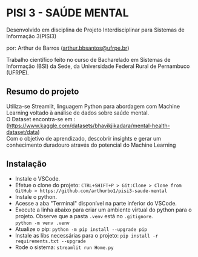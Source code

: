 # PISI 3 - SAÚDE MENTAL
Desenvolvido em disciplina de Projeto Interdisciplinar para Sistemas de Informação 3(PISI3)

por: Arthur de Barros (<arthur.bbsantos@ufrpe.br>)

Trabalho científico feito no curso de Bacharelado em Sistemas de Informação (BSI) da Sede, da Universidade Federal Rural de Pernambuco (UFRPE).

## Resumo do projeto

Utiliza-se  Streamlit, linguagem Python para abordagem com Machine Learning voltado à análise de dados sobre saúde mental.<br>
O Dataset encontra-se em : (<https://www.kaggle.com/datasets/bhavikjikadara/mental-health-dataset/data>) <br>
Com o objetivo de aprendizado, descobrir insights e gerar um conhecimento duradouro através do potencial do Machine Learning

## Instalação

* Instale o VSCode.
* Efetue o clone do projeto: `CTRL+SHIFT+P > Git:Clone > Clone from GitHub > https://github.com/arthurbo1/pisi3-saude-mental`
* Instale o python.
* Acesse a aba "Terminal" disponível na parte inferior do VSCode.
* Execute a linha abaixo para criar um ambiente virtual do python para o projeto. Observe que a pasta `.venv` está no `.gitignore`. <br>
    `python -m venv .venv`
* Atualize o pip:
    `python -m pip install --upgrade pip`  
* Instale as libs necessárias para o projeto:
    `pip install -r requirements.txt --upgrade`
* Rode o sistema:
    `streamlit run Home.py`
